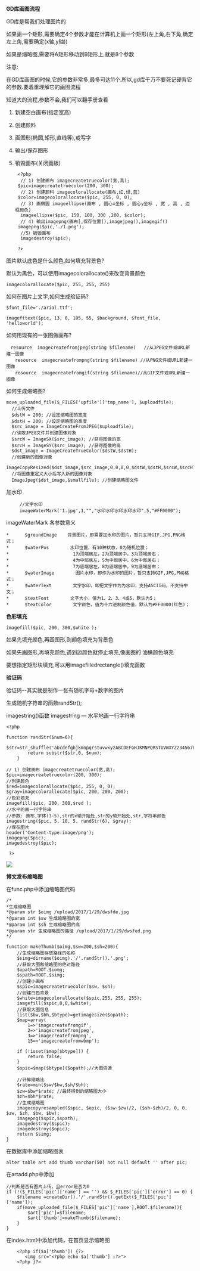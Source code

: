 **GD库画图流程**

GD库是帮我们处理图片的

如果画一个矩形,需要确定4个参数才能在计算机上画一个矩形(左上角,右下角,确定左上角,需要确定(x轴,y轴))

如果是缩略图,需要将A矩形移动到B矩形上,就是8个参数

注意:

在GD库画图的时候,它的参数非常多,最多可达11个.所以,gd库千万不要死记硬背它的参数.要着重理解它的画图流程

知道大的流程,参数不会,我们可以翻手册查看

1. 新建空白画布(指定宽高)
2. 创建颜料
3. 画图形(椭圆,矩形,直线等),或写字
4. 输出/保存图形
5. 销毁画布(关闭画板)




    	<?php
   		 // 1) 创建画布 imagecreatetruecolor(宽,高);
    	$pic=imagecreatetruecolor(200, 300);
   		 // 2) 创建颜料 imagecolorallocate(画布,红,绿,蓝)
    	$color=imagecolorallocate($pic, 255, 0, 0);
   		 // 3) 画椭圆 imageellipse(画布 , 圆心x坐标 , 圆心y坐标 , 宽 , 高 , 边框颜色)
   		 imageellipse($pic, 150, 100, 300 ,200, $color);
   		 // 4) 输出imagepng(画布[,保存位置]),imagejpeg(),imagegif()
    	imagepng($pic,'./1.png');
   		 //5）销毁画布
   		 imagedestroy($pic);
    
     	?>


图片默认底色是什么颜色,如何填充背景色?

默认为黑色，可以使用imagecolorallocate()来改变背景颜色

    imagecolorallocate($pic, 255, 255, 255)


如何在图片上文字,如何生成验证码?

    $font_file='./arial.ttf';
    
    imagefttext($pic, 13, 0, 105, 55, $background, $font_file, 'helloworld');


如何用现有的一张图做画布?

    　resource  imagecreatefromjpeg(string $filename)   //从JPEG文件或URL新建一图像
    　　resource  imagecreatefrompng(string $filename) //从PNG文件或URL新建一图像
    　　resource  imagecreatefromgif(string $filename)//从GIF文件或URL新建一图像


如何生成缩略图?

    move_uploaded_file($_FILES['upfile']['tmp_name'], $uploadfile);
      //上传文件 
      $dstW = 200; //设定缩略图的宽度 
      $dstH = 200; //设定缩略图的高度 
      $src_image = ImageCreateFromJPEG($uploadfile);
      //读取JPEG文件并创建图像对象 
      $srcW = ImageSX($src_image); //获得图像的宽 
      $srcH = ImageSY($src_image); //获得图像的高 
      $dst_image = ImageCreateTrueColor($dstW,$dstH);
      //创建新的图像对象 
      ImageCopyResized($dst_image,$src_image,0,0,0,0,$dstW,$dstH,$srcW,$srcH);
      //将图像重定义大小后写入新的图像对象 
      ImageJpeg($dst_image,$smallfile); //创建缩略图文件


加水印


 		 //文字水印  
 		 imageWaterMark('1.jpg',1,"","水印水印水印水印水印",5,"#FF0000");


imageWaterMark 各参数意义
 
    *      $groundImage    背景图片，即需要加水印的图片，暂只支持GIF,JPG,PNG格式；  
    *      $waterPos        水印位置，有10种状态，0为随机位置；  
    *                        1为顶端居左，2为顶端居中，3为顶端居右；  
    *                        4为中部居左，5为中部居中，6为中部居右；  
    *                        7为底端居左，8为底端居中，9为底端居右；  
    *      $waterImage        图片水印，即作为水印的图片，暂只支持GIF,JPG,PNG格式；  
    *      $waterText        文字水印，即把文字作为为水印，支持ASCII码，不支持中文；  
    *      $textFont        文字大小，值为1、2、3、4或5，默认为5；  
    *      $textColor        文字颜色，值为十六进制颜色值，默认为#FF0000(红色)；  



**色彩填充**

    imagefill($pic, 200, 300,$white );


如果先填充颜色,再画图形,则颜色填充为背景色

如果先画图形,再填充颜色,遇到边颜色就停止填充,像画图的 油桶颜色填充

要想指定矩形块填充,可以用imagefilledrectangle()填充函数


**验证码**

验证码--其实就是制作一张有随机字母+数字的图片

生成随机字符串的函数randStr();

imagestring()函数 imagestring — 水平地画一行字符串

    <?php
    
    function randStr($num=6){
    		$str=str_shuffle('abcdefghjkmnpqrstuvwxyzABCDEFGHJKMNPQRSTUVWXYZ23456789');
    		return substr($str,0, $num);
    	}
    
    // 1) 创建画布 imagecreatetruecolor(宽,高);
    $pic=imagecreatetruecolor(200, 300);
    //创建颜色
    $red=imagecolorallocate($pic, 255, 0, 0);
    $gray=imagecolorallocate($pic, 200, 200, 200);
    //色彩填充
    imagefill($pic, 200, 300,$red );
    //水平的画一行字符串
    //参数: 画布,字体(1-5),str的x轴开始处,str的y轴开始处,str,字符串颜色
    imagestring($pic, 5, 10, 5, randStr(6), $gray);
    //保存图片
    header('Content-type:image/png');
    imagepng($pic);
    imagedestroy($pic);
    
     ?>


![](http://i.imgur.com/NVGBjmD.jpg)


**博文发布缩略图**

在func.php中添加缩略图代码

    /*
    *生成缩略图
    *@param str $oimg /upload/2017/1/29/dwsfde.jpg
    *@param int $sw 生成缩略图的宽
    *@param int $sh 生成缩略图的高
    *@param str 生成缩略图的路径 /upload/2017/1/29/dwsfed.png
    */
    
    function makeThumb($oimg,$sw=200,$sh=200){
    	//生成缩略图存放路径的名称
    	$simg=dirname($oimg).'/'.randStr().'.png';
    	//获取大图和缩略图的绝对路径
    	$opath=ROOT.$iomg;
    	$spath=ROOT.$simg;
    	//创建小画布
    	$spic=imagecreatetruecolor($sw, $sh);
		//创建白色背景
		$white=imagecolorallocate($spic,255, 255, 255);
		iamgefill($spic,0,0,$white);
    	//获取大图信息
    	list($bw,$bh,$btype)=getimagesize($opath);
    	$map=array(
    		1=>'imagecreatefromgif',
    		2=>'imagecreatefromjpeg',
    		3=>'imagecreatefrompng',
    		15=>'imagecreatefromwbmp');
    
    	if (!isset($map[$btype])) {
    		return false;
    	}
    	$opic=$map[$btype]($opath);//大图资源
    
    	//计算缩略比
    	$rate=min($sw/$bw,$sh/$bh);
    	$zw=$bw*$rate; //最终得到的缩略图大小
    	$zh=$bh*$rate;
    	//生成缩略图
    	imagecopyresampled($spic, $opic, ($sw-$zw)/2, ($sh-$zh)/2, 0, 0, $zw, $zh, $bw, $bw);
		imagepng($spic,$spath);
    	imagedestroy($spic);
    	imagedestroy($opic);
    	return $simg;
    }



在数据库中添加缩略图表

    alter table art add thumb varchar(50) not null default '' after pic;


在artadd.php中添加

	//判断是否有图片上传，且error是否为0
	if (!($_FILES['pic']['name'] == '') && $_FILES['pic']['error'] == 0) {
		$filename =createDir().'/'.randStr().getExt($_FILES['pic']['name']);
		if(move_uploaded_file($_FILES['pic']['name'],ROOT.$filename)){
			$art['pic']=$filename;
			$art['thumb']=makeThumb($filename);
		}
	}

在index.html中添加代码，在首页显示缩略图

 		<?php if($a['thumb']) {?>
           <img src="<?php echo $a['thumb'] ;?>">
        <?php }?>


